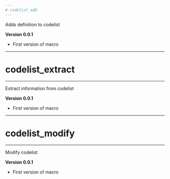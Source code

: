 ```yaml
---
# codelist_add
---
```


Adds definition to codelist

**Version 0.0.1**

- First version of macro

---
# codelist_extract
---

Extract information from codelist

**Version 0.0.1**

- First version of macro

---
# codelist_modify
---

Modify codelist

**Version 0.0.1**

- First version of macro
